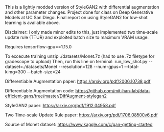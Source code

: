 This is a lightly modded version of StyleGAN2 with differential augmentation and other parameter changes. Project done for class on Deep Generative Models at UC San Diego. Final report on using StyleGAN2 for low-shot learning is available above.

Disclaimer: I only made minor edits to this, just implemented two time-scale update rule (TTUR) and exploited batch size to maximum VRAM usage.

Requires tensorflow-gpu==1.15.0

To excecute training unzip ./datasets/Monet.7z (had to use .7z filetype for gradescope to upload)
Then, run this line on terminal:
run_low_shot.py --dataset=./datasets/Monet --resolution=128 --num-gpus=1 --total-kimg=300 --batch-size=24

Differentiable Augmentation paper: https://arxiv.org/pdf/2006.10738.pdf

Differentiable Augmentation code: https://github.com/mit-han-lab/data-efficient-gans/tree/master/DiffAugment-stylegan2

StyleGAN2 paper: https://arxiv.org/pdf/1912.04958.pdf

Two Time-scale Update Rule paper: https://arxiv.org/pdf/1706.08500v6.pdf

Source of Monet dataset: https://www.kaggle.com/c/gan-getting-started

